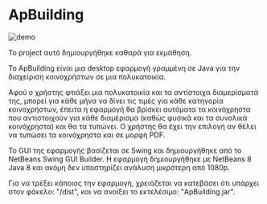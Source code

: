 # ApBuilding
![demo](https://github.com/DsTyM/ApBuilding/blob/master/demo.gif)

Το project αυτό δημιουργήθηκε καθαρά για εκμάθηση.

Το ApBuilding είναι μια desktop εφαρμογή γραμμένη σε Java για την διαχείριση κοινοχρήστων σε μια πολυκατοικία.

Αφού ο χρήστης φτιάξει μια πολυκατοικία και τα αντίστοιχα διαμερίσματά της, μπορεί για κάθε μήνα να δίνει τις τιμές για κάθε κατηγορία κοινοχρήστων, έπειτα η εφαρμογή θα βρίσκει αυτόματα τα κοινόχρηστα που αντιστοιχούν για κάθε διαμέρισμα (καθώς φυσικά και τα συνολικά κοινόχρηστα) και θα τα τυπώνει. Ο χρήστης θα έχει την επιλογή αν θέλει να τυπώσει τα κοινόχρηστα και σε μορφή PDF.

Το GUI της εφαρμογής βασίζεται σε Swing και δημιουργήθηκε από το NetBeans Swing GUI Builder. Η εφαρμογή δημιουργήθηκε με NetBeans 8 Java 8 και ακόμη δεν υποστηρίζει ανάλυση μικρότερη από 1080p.

Για να τρέξει κάποιος την εφαρμογή, χρειάζεται να κατεβάσει ότι υπάρχει στον φάκελο: "/dist", και να ανοίξει το εκτελέσιμο: "ApBuilding.jar".
